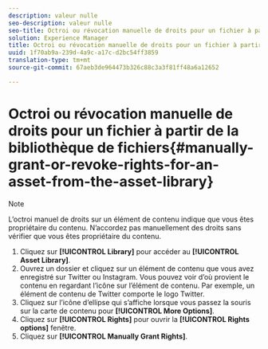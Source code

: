 ```yaml
---
description: valeur nulle
seo-description: valeur nulle
seo-title: Octroi ou révocation manuelle de droits pour un fichier à partir de la bibliothèque de fichiers
solution: Experience Manager
title: Octroi ou révocation manuelle de droits pour un fichier à partir de la bibliothèque de fichiers
uuid: 1f70ab9a-239d-4a9c-a17c-d2bc54ff3859
translation-type: tm+mt
source-git-commit: 67aeb3de964473b326c88c3a3f81ff48a6a12652

---
```



# Octroi ou révocation manuelle de droits pour un fichier à partir de la bibliothèque de fichiers{#manually-grant-or-revoke-rights-for-an-asset-from-the-asset-library}

>[!NOTE]
>
>L’octroi manuel de droits sur un élément de contenu indique que vous êtes propriétaire du contenu. N’accordez pas manuellement des droits sans vérifier que vous êtes propriétaire du contenu.

1. Cliquez sur **[!UICONTROL Library]** pour accéder au **[!UICONTROL Asset Library]**.
1. Ouvrez un dossier et cliquez sur un élément de contenu que vous avez enregistré sur Twitter ou Instagram. Vous pouvez voir d’où provient le contenu en regardant l’icône sur l’élément de contenu. Par exemple, un élément de contenu de Twitter comporte le logo Twitter.
1. Cliquez sur l’icône d’ellipse qui s’affiche lorsque vous passez la souris sur la carte de contenu pour **[!UICONTROL More Options]**.
1. Cliquez sur **[!UICONTROL Rights]** pour ouvrir la **[!UICONTROL Rights options]** fenêtre.
1. Cliquez sur **[!UICONTROL Manually Grant Rights]**.
